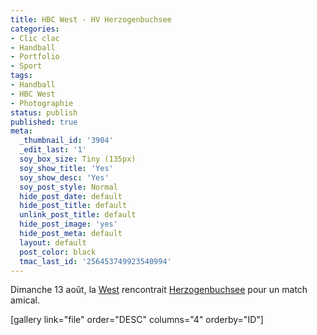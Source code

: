 ```yaml
---
title: HBC West - HV Herzogenbuchsee
categories:
- Clic clac
- Handball
- Portfolio
- Sport
tags:
- Handball
- HBC West
- Photographie
status: publish
published: true
meta:
  _thumbnail_id: '3904'
  _edit_last: '1'
  soy_box_size: Tiny (135px)
  soy_show_title: 'Yes'
  soy_show_desc: 'Yes'
  soy_post_style: Normal
  hide_post_date: default
  hide_post_title: default
  unlink_post_title: default
  hide_post_image: 'yes'
  hide_post_meta: default
  layout: default
  post_color: black
  tmac_last_id: '256453749923540994'
---
```

Dimanche 13 août, la <a title="Site du HBC West" href="https://www.west-hbc.ch/">West</a> rencontrait <a title="Site du HV Herzogenbuchsee" href="https://www.hvh.ch/">Herzogenbuchsee</a> pour un match amical.

<!--more-->

[gallery link="file" order="DESC" columns="4" orderby="ID"]

